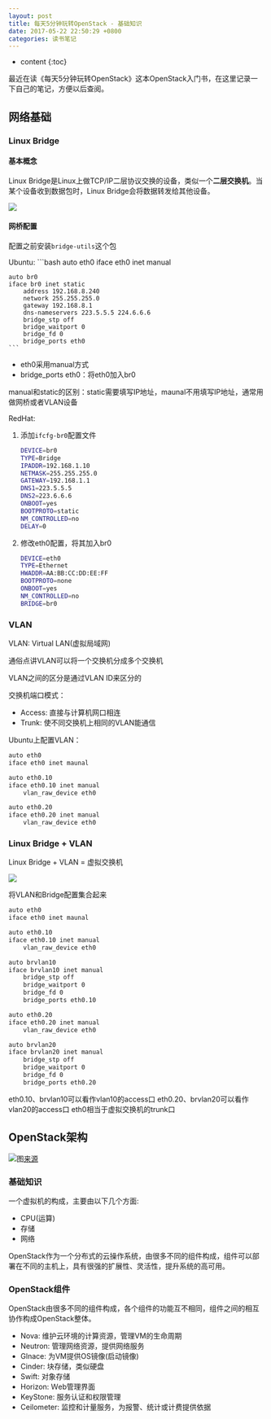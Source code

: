 ```yaml
---
layout: post
title: 每天5分钟玩转OpenStack - 基础知识
date: 2017-05-22 22:50:29 +0800
categories: 读书笔记
---
```


* content
{:toc}

最近在读《每天5分钟玩转OpenStack》这本OpenStack入门书，在这里记录一下自己的笔记，方便以后查阅。




## 网络基础

### Linux Bridge

#### 基本概念

Linux Bridge是Linux上做TCP/IP二层协议交换的设备，类似一个**二层交换机**。当某个设备收到数据包时，Linux Bridge会将数据转发给其他设备。

![](http://ww1.sinaimg.cn/large/9bbe7ebdgy1ffd7tfgjunj209l09wq3g.jpg)

#### 网桥配置

配置之前安装`bridge-utils`这个包

Ubuntu:
    ```bash
    auto eth0
    iface eth0 inet manual

    auto br0
    iface br0 inet static
        address 192.168.8.240
        network 255.255.255.0
        gateway 192.168.8.1
        dns-nameservers 223.5.5.5 224.6.6.6
        bridge_stp off
        bridge_waitport 0
        bridge_fd 0
        bridge_ports eth0
    ```

- eth0采用manual方式
- bridge_ports eth0：将eth0加入br0

manual和static的区别：static需要填写IP地址，maunal不用填写IP地址，通常用做网桥或者VLAN设备

RedHat:
1. 添加`ifcfg-br0`配置文件

    ```bash
    DEVICE=br0
    TYPE=Bridge
    IPADDR=192.168.1.10
    NETMASK=255.255.255.0
    GATEWAY=192.168.1.1
    DNS1=223.5.5.5
    DNS2=223.6.6.6
    ONBOOT=yes
    BOOTPROTO=static
    NM_CONTROLLED=no
    DELAY=0
    ```

2. 修改eth0配置，将其加入br0

    ```bash
    DEVICE=eth0
    TYPE=Ethernet
    HWADDR=AA:BB:CC:DD:EE:FF
    BOOTPROTO=none
    ONBOOT=yes
    NM_CONTROLLED=no
    BRIDGE=br0
    ```

### VLAN

VLAN: Virtual LAN(虚拟局域网)

通俗点讲VLAN可以将一个交换机分成多个交换机

VLAN之间的区分是通过VLAN ID来区分的

交换机端口模式：

- Access: 直接与计算机网口相连
- Trunk: 使不同交换机上相同的VLAN能通信

Ubuntu上配置VLAN：

```bash
auto eth0
iface eth0 inet maunal

auto eth0.10
iface eth0.10 inet manual
    vlan_raw_device eth0

auto eth0.20
iface eth0.20 inet manual
    vlan_raw_device eth0
```

### Linux Bridge + VLAN

Linux Bridge + VLAN = 虚拟交换机

![](http://ww1.sinaimg.cn/large/9bbe7ebdgy1ffd7u8y0nzj20fx0cj3yx.jpg)

将VLAN和Bridge配置集合起来

```bash
auto eth0
iface eth0 inet maunal

auto eth0.10
iface eth0.10 inet manual
    vlan_raw_device eth0

auto brvlan10
iface brvlan10 inet manual
    bridge_stp off
    bridge_waitport 0
    bridge_fd 0
    bridge_ports eth0.10

auto eth0.20
iface eth0.20 inet manual
    vlan_raw_device eth0

auto brvlan20
iface brvlan20 inet manual
    bridge_stp off
    bridge_waitport 0
    bridge_fd 0
    bridge_ports eth0.20
```

eth0.10、brvlan10可以看作vlan10的access口
eth0.20、brvlan20可以看作vlan20的access口
eth0相当于虚拟交换机的trunk口

## OpenStack架构

![](http://ww1.sinaimg.cn/large/9bbe7ebdgy1ffl7xvpc17j20g6095t99.jpg)图[来源](http://www.netadmin.com.tw/article_content.aspx?sn=1504070005&jump=2)


### 基础知识

一个虚拟机的构成，主要由以下几个方面:

- CPU(运算)
- 存储
- 网络

OpenStack作为一个分布式的云操作系统，由很多不同的组件构成，组件可以部署在不同的主机上，具有很强的扩展性、灵活性，提升系统的高可用。

### OpenStack组件

OpenStack由很多不同的组件构成，各个组件的功能互不相同，组件之间的相互协作构成OpenStack整体。

- Nova: 维护云环境的计算资源，管理VM的生命周期
- Neutron: 管理网络资源，提供网络服务
- Glnace: 为VM提供OS镜像(启动镜像)
- Cinder: 块存储，类似硬盘
- Swift: 对象存储
- Horizon: Ｗeb管理界面
- KeyStone: 服务认证和权限管理
- Ceilometer: 监控和计量服务，为报警、统计或计费提供依据

